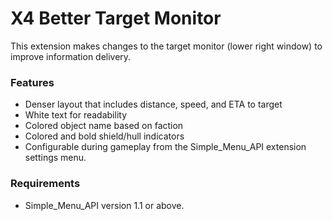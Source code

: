 # X4 Better Target Monitor
This extension makes changes to the target monitor (lower right window) to improve information delivery.

### Features
* Denser layout that includes distance, speed, and ETA to target
* White text for readability
* Colored object name based on faction
* Colored and bold shield/hull indicators
* Configurable during gameplay from the Simple_Menu_API extension settings menu.

### Requirements
* Simple_Menu_API version 1.1 or above.
